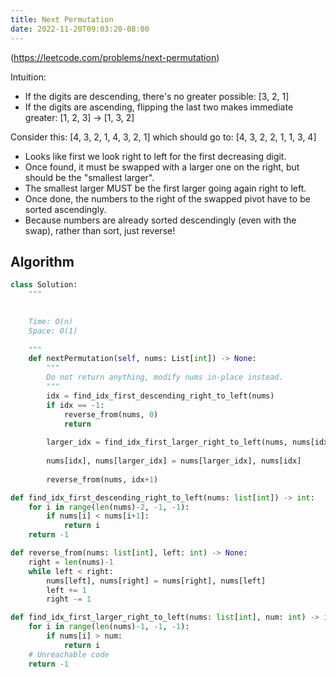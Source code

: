 ```yaml
---
title: Next Permutation
date: 2022-11-20T09:03:20-08:00
---
```


(https://leetcode.com/problems/next-permutation)

Intuition:

- If the digits are descending, there's no greater possible: [3, 2, 1]
- If the digits are ascending, flipping the last two makes immediate greater: [1, 2, 3] -> [1, 3, 2]

Consider this:
[4, 3, 2, 1, 4, 3, 2, 1] which should go to: [4, 3, 2, 2, 1, 1, 3, 4]

- Looks like first we look right to left for the first decreasing digit.
- Once found, it must be swapped with a larger one on the right, but should be the "smallest larger".
- The smallest larger MUST be the first larger going again right to left.
- Once done, the numbers to the right of the swapped pivot have to be sorted ascendingly.
- Because numbers are already sorted descendingly (even with the swap), rather than sort, just reverse!

## Algorithm

```python
class Solution:
    """

    
    Time: O(n)
    Space: O(1)
    
    """
    def nextPermutation(self, nums: List[int]) -> None:
        """
        Do not return anything, modify nums in-place instead.
        """
        idx = find_idx_first_descending_right_to_left(nums)
        if idx == -1:
            reverse_from(nums, 0)
            return
        
        larger_idx = find_idx_first_larger_right_to_left(nums, nums[idx])
        
        nums[idx], nums[larger_idx] = nums[larger_idx], nums[idx]
        
        reverse_from(nums, idx+1)

def find_idx_first_descending_right_to_left(nums: list[int]) -> int:
    for i in range(len(nums)-2, -1, -1):
        if nums[i] < nums[i+1]:
            return i
    return -1

def reverse_from(nums: list[int], left: int) -> None:
    right = len(nums)-1
    while left < right:
        nums[left], nums[right] = nums[right], nums[left]
        left += 1
        right -= 1

def find_idx_first_larger_right_to_left(nums: list[int], num: int) -> int:
    for i in range(len(nums)-1, -1, -1):
        if nums[i] > num:
            return i
    # Unreachable code
    return -1

```


